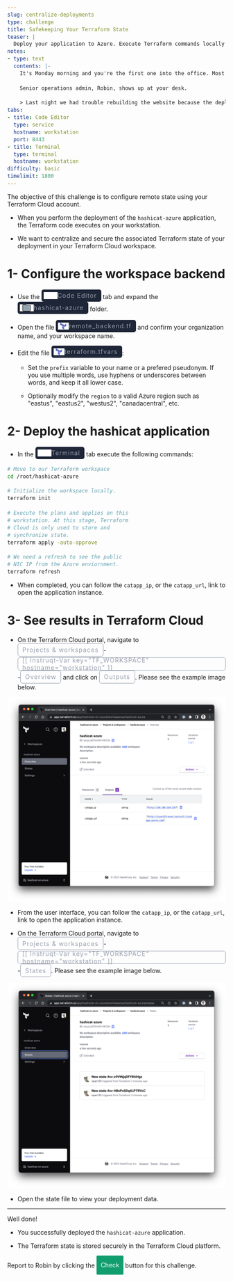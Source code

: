 ```yaml
---
slug: centralize-deployments
type: challenge
title: Safekeeping Your Terraform State
teaser: |
  Deploy your application to Azure. Execute Terraform commands locally and use Terraform Cloud to store and synchronize Terraform State.
notes:
- type: text
  contents: |-
    It's Monday morning and you're the first one into the office. Most of your teammates were up late  last night fixing an outage.

    Senior operations admin, Robin, shows up at your desk.

    > Last night we had trouble rebuilding the website because the deployment code is locked on Lars' laptop, and Lars is on vacation. Can you configure Terraform Cloud to deploy the application and centralize its dependencies?
tabs:
- title: Code Editor
  type: service
  hostname: workstation
  port: 8443
- title: Terminal
  type: terminal
  hostname: workstation
difficulty: basic
timelimit: 1800
---
```

<style>
  v {
    display: inline-flex;
    color: white;
    background-color: rgb(17, 158, 111);
    align-items: center;
    justify-content: center;
    font-size: 14px;
    padding: 10px;
    border-radius: 2px;
    height: 24px;
  }

  r {
    display: inline-flex;
    color: white;
    background-color: #c73445;
    align-items: center;
    justify-content: center;
    font-size: 14px;
    padding: 10px;
    border-radius: 2px;
    height: 24px;
  }

  m {
    display: inline-flex;
    color: white;
    background-color: #584ED5;
    align-items: center;
    justify-content: center;
    font-size: 14px;
    padding: 10px;
    border-radius: 2px;
    height: 24px;
  }

  x {
    display: inline-flex;
    border-radius: 5px;
    border: 1px solid rgba(151,159,175,1);
    /* background-color: rgba(151,159,175,1); */
    /* background-color: rgba(30,38,55,1); */
    color: rgba(151,159,175,1);
    padding: 2px 10px 2px 10px;
    font-size: 14px;
    letter-spacing: 1.2px;
    align-items: center;
    justify-content: center;
    height: 24px;
  }

  t {
    display: inline-flex;
    border-radius: 5px;
    background-color: rgba(30,38,55,1);
    color: rgba(151,159,175,1);
    padding: 2px 10px 2px 5px;
    font-size: 14px;
    letter-spacing: 1.2px;
    align-items: center;
    justify-content: center;
    height: 24px;
  }

  t > a img {
    display: inline-block;
  }
</style>
The objective of this challenge is to configure remote state using your Terraform Cloud account.

- When you perform the deployment of the `hashicat-azure` application, the Terraform code executes on your workstation.

- We want to centralize and secure the associated Terraform state of your deployment in your Terraform Cloud workspace.

1- Configure the workspace backend
===
- Use the <t><img src="../assets/web.png"/>Code Editor</t> tab and expand the <t><img src="../assets/folder.png"/>hashicat-azure</t> folder.

- Open the file <t><img src="../assets/tf-icon.png"/>remote_backend.tf</t> and confirm your organization name, and your workspace name.

- Edit the file <t><img src="../assets/tf-icon.png"/>terraform.tfvars</t>:

  * Set the `prefix` variable to your name or a prefered pseudonym. If you use multiple words, use hyphens or underscores between words, and keep it all lower case.

  * Optionally modify the `region` to a valid Azure region such as "eastus", "eastus2", "westus2", "canadacentral", etc.

2- Deploy the hashicat application
===
- In the <t><img src="../assets/shell.png"/>Terminal</t> tab execute the following commands:

```bash
# Move to our Terraform workspace
cd /root/hashicat-azure

# Initialize the workspace locally.
terraform init

# Execute the plans and applies on this
# workstation. At this stage, Terraform
# Cloud is only used to store and
# synchronize state.
terraform apply -auto-approve

# We need a refresh to see the public
# NIC IP from the Azure enviornment.
terraform refresh


```

- When completed, you can follow the `catapp_ip`, or the `catapp_url`, link to open the application instance.

3- See results in Terraform Cloud
===
- On the Terraform Cloud portal, navigate to <x>Projects & workspaces</x>-<x>[[ Instruqt-Var key="TF_WORKSPACE" hostname="workstation" ]]</x>-<x>Overview</x> and click on <x>Outputs</x>. Please see the example image below.

![Workspace Outputs](../assets/workspace_outputs.png)

- From the user interface, you can follow the `catapp_ip`, or the `catapp_url`, link to open the application instance.

- On the Terraform Cloud portal, navigate to <x>Projects & workspaces</x>-<x>[[ Instruqt-Var key="TF_WORKSPACE" hostname="workstation" ]]</x>-<x>States</x>. Please see the example image below.

![Workspace State](../assets/workspace_state.png)

- Open the state file to view your deployment data.

---

Well done!

- You successfully deployed the `hashicat-azure` application.

- The Terraform state is stored securely in the Terraform Cloud platform.

Report to Robin by clicking the <v>Check</v> button for this challenge.